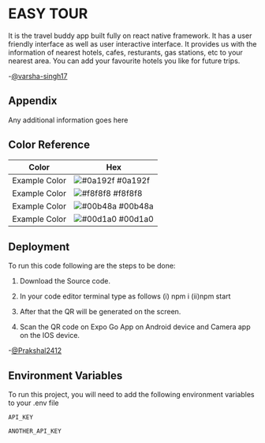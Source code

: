 # EASY TOUR

It is the travel buddy app built fully on react native framework.
It has a user friendly interface as well as user interactive interface. 
It provides us with the information of nearest hotels, cafes, resturants, gas stations, etc  to your nearest area.
You can add your favourite  hotels you like for future trips.


-[@varsha-singh17](https://www.github.com/varsha-singh17)
## Appendix

Any additional information goes here

## Color Reference

| Color             | Hex                                                                |
| ----------------- | ------------------------------------------------------------------ |
| Example Color | ![#0a192f](https://via.placeholder.com/10/0a192f?text=+) #0a192f |
| Example Color | ![#f8f8f8](https://via.placeholder.com/10/f8f8f8?text=+) #f8f8f8 |
| Example Color | ![#00b48a](https://via.placeholder.com/10/00b48a?text=+) #00b48a |
| Example Color | ![#00d1a0](https://via.placeholder.com/10/00b48a?text=+) #00d1a0 |


## Deployment
To run this code following are the steps to be done:
1. Download the Source code.
2. In your code editor terminal type as follows
    (i) npm i
    (ii)npm start

3. After that the QR will be generated on the screen.
4. Scan the QR code on Expo Go App on Android device and Camera app on the IOS device.   
 
 -[@Prakshal2412](https://github.com/Prakshal2412)


## Environment Variables

To run this project, you will need to add the following environment variables to your .env file

`API_KEY`

`ANOTHER_API_KEY`



